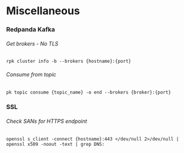 # Miscellaneous


### Redpanda Kafka

###### Get brokers - No TLS
```shell
rpk cluster info -b --brokers {hostname}:{port}
```


###### Consume from topic
```shell
pk topic consume {topic_name} -o end --brokers {broker}:{port}
```


### SSL

###### Check SANs for HTTPS endpoint
```shell
openssl s_client -connect {hostname}:443 </dev/null 2>/dev/null | openssl x509 -noout -text | grep DNS:
```
